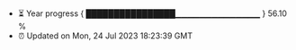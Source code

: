 - ⏳ Year progress { ████████████████▁▁▁▁▁▁▁▁▁▁▁▁▁▁ } 56.10 %
- ⏰ Updated on Mon, 24 Jul 2023 18:23:39 GMT

